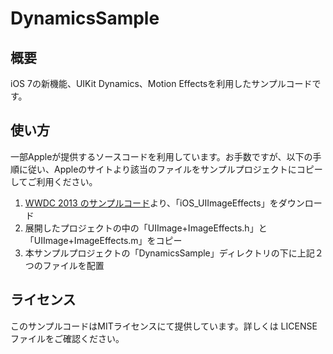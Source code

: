 DynamicsSample
==============

概要
----

iOS 7の新機能、UIKit Dynamics、Motion Effectsを利用したサンプルコードです。

使い方
------

一部Appleが提供するソースコードを利用しています。お手数ですが、以下の手順に従い、Appleのサイトより該当のファイルをサンプルプロジェクトにコピーしてご利用ください。

1. [WWDC 2013 のサンプルコード](https://developer.apple.com/downloads/index.action?name=WWDC%202013)より、「iOS_UIImageEffects」をダウンロード
2. 展開したプロジェクトの中の「UIImage+ImageEffects.h」と「UIImage+ImageEffects.m」をコピー
3. 本サンプルプロジェクトの「DynamicsSample」ディレクトリの下に上記２つのファイルを配置

ライセンス
----------

このサンプルコードはMITライセンスにて提供しています。詳しくは LICENSE ファイルをご確認ください。

